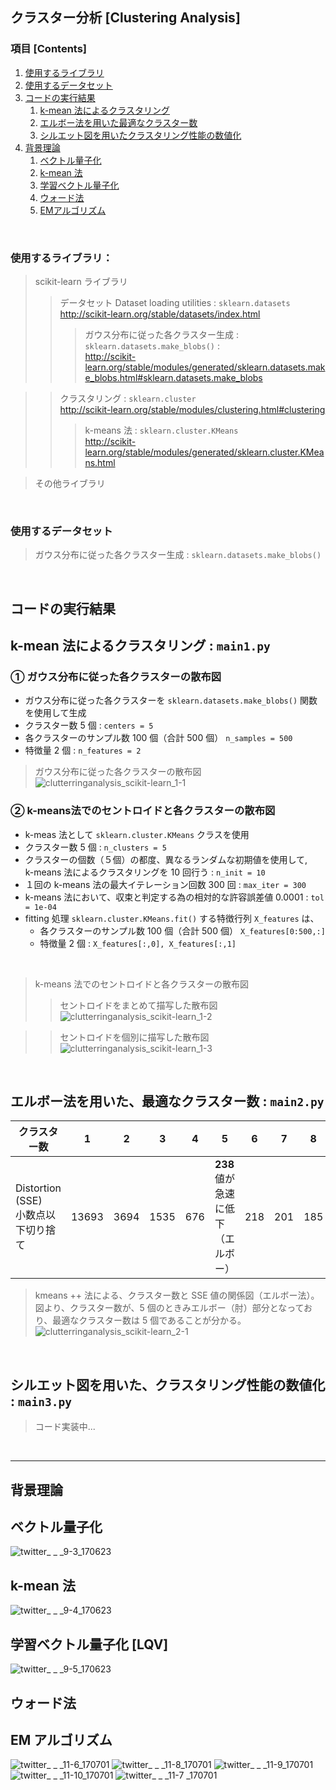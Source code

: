 ## クラスター分析 [Clustering Analysis]

### 項目 [Contents]

1. [使用するライブラリ](#使用するライブラリ)
1. [使用するデータセット](#使用するデータセット)
1. [コードの実行結果](#コードの実行結果)
    1. [k-mean 法によるクラスタリング](#クラスタリング)
    1. [エルボー法を用いた最適なクラスター数](#エルボー法を用いた最適なクラスター数)
    1. [シルエット図を用いたクラスタリング性能の数値化](#シルエット図を用いたクラスタリング性能の数値化)
1. [背景理論](#背景理論)
    1. [ベクトル量子化](#ベクトル量子化)
    1. [k-mean 法](#k-mean法)
    1. [学習ベクトル量子化](#学習ベクトル量子化)
    1. [ウォード法](#ウォード法)
    1. [EMアルゴリズム](#EMアルゴリズム)

</br>

<a name="#使用するライブラリ"></a>

### 使用するライブラリ：

> scikit-learn ライブラリ </br>
>> データセット Dataset loading utilities : `sklearn.datasets`</br>
>> http://scikit-learn.org/stable/datasets/index.html </br>
>>> ガウス分布に従った各クラスター生成 : `sklearn.datasets.make_blobs()` : </br>
http://scikit-learn.org/stable/modules/generated/sklearn.datasets.make_blobs.html#sklearn.datasets.make_blobs

>> クラスタリング : `sklearn.cluster`</br>
http://scikit-learn.org/stable/modules/clustering.html#clustering </br>
>>> k-means 法 : `sklearn.cluster.KMeans` </br>
http://scikit-learn.org/stable/modules/generated/sklearn.cluster.KMeans.html </br>

> その他ライブラリ
>>

</br>

<a name="#使用するデータセット"></a>

### 使用するデータセット

> ガウス分布に従った各クラスター生成 : `sklearn.datasets.make_blobs()`

</br>

<a name="#コードの実行結果"></a>

## コードの実行結果

<a name="#クラスタリング"></a>

## k-mean 法によるクラスタリング : `main1.py`

### ① ガウス分布に従った各クラスターの散布図

- ガウス分布に従った各クラスターを `sklearn.datasets.make_blobs()` 関数を使用して生成
- クラスター数 5 個 : `centers = 5`
- 各クラスターのサンプル数 100 個（合計 500 個） `n_samples = 500`
- 特徴量 2 個 : `n_features = 2`

> ガウス分布に従った各クラスターの散布図
![clutterringanalysis_scikit-learn_1-1](https://user-images.githubusercontent.com/25688193/29921505-c2d7b696-8e8c-11e7-9ef9-84abad420f7a.png)


### ② k-means法でのセントロイドと各クラスターの散布図

- k-meas 法として `sklearn.cluster.KMeans` クラスを使用
- クラスター数 5 個 : `n_clusters = 5`
- クラスターの個数（５個）の都度、異なるランダムな初期値を使用して, </br>k-means 法によるクラスタリングを 10 回行う : `n_init = 10`
- １回の k-means 法の最大イテレーション回数 300 回 : `max_iter = 300`
- k-means 法において、収束と判定する為の相対的な許容誤差値 0.0001 : `tol = 1e-04`
- fitting 処理 `sklearn.cluster.KMeans.fit()` する特徴行列 `X_features` は、
    - 各クラスターのサンプル数 100 個（合計 500 個） `X_features[0:500,:]`
    - 特徴量 2 個 : `X_features[:,0], X_features[:,1]`

</br>

> k-means 法でのセントロイドと各クラスターの散布図
>> セントロイドをまとめて描写した散布図
![clutterringanalysis_scikit-learn_1-2](https://user-images.githubusercontent.com/25688193/29921508-c476719a-8e8c-11e7-8470-95cfd511ab69.png)

>> セントロイドを個別に描写した散布図
![clutterringanalysis_scikit-learn_1-3](https://user-images.githubusercontent.com/25688193/29921350-38ef44bc-8e8c-11e7-98d8-b96e7782aae3.png)

</br>

<a name="#エルボー法を用いた最適なクラスター数"></a>

## エルボー法を用いた、最適なクラスター数 : `main2.py`

|クラスター数|1|2|3|4|5|6|7|8|9|10|11|12|13|14|15|
|---|---|---|---|---|---|---|---|---|---|---|---|---|---|---|---|
|Distortion (SSE)</br>小数点以下切り捨て|13693|3694|1535|676|**238**</br>値が急速に低下（エルボー）|218|201|185|168|153|141|129|120|110|

> kmeans ++ 法による、クラスター数と SSE 値の関係図（エルボー法）。</br>図より、クラスター数が、5 個のときみエルボー（肘）部分となっており、最適なクラスター数は 5 個であることが分かる。
![clutterringanalysis_scikit-learn_2-1](https://user-images.githubusercontent.com/25688193/29934439-283e1a2e-8eb6-11e7-9382-f5d41ccbf4ff.png)


</br>

<a name="#シルエット図を用いたクラスタリング性能の数値化"></a>

## シルエット図を用いた、クラスタリング性能の数値化 : `main3.py`

> コード実装中...

</br>

---

<a name="#背景理論"></a>

## 背景理論

<a name="#ベクトル量子化"></a>

## ベクトル量子化

![twitter_ _ _9-3_170623](https://user-images.githubusercontent.com/25688193/29883660-f317784c-8deb-11e7-95f2-36758cc39a98.png)

<a name="#k-mean法"></a>

## k-mean 法

![twitter_ _ _9-4_170623](https://user-images.githubusercontent.com/25688193/29883665-f521bbd4-8deb-11e7-8d72-5f67a511e32f.png)

<a name="#学習ベクトル量子化"></a>

## 学習ベクトル量子化 [LQV]

![twitter_ _ _9-5_170623](https://user-images.githubusercontent.com/25688193/29883666-f554559e-8deb-11e7-8e70-62068f41afa7.png)

<a name="#ウォード法"></a>

## ウォード法

<a name="#EMアルゴリズム"></a>

## EM アルゴリズム

![twitter_ _ _11-6_170701](https://user-images.githubusercontent.com/25688193/29933249-f4078546-8eb1-11e7-8ae1-83861e2cefd8.png)
![twitter_ _ _11-8_170701](https://user-images.githubusercontent.com/25688193/29933253-f40b7390-8eb1-11e7-8006-8eeed89f613e.png)
![twitter_ _ _11-9_170701](https://user-images.githubusercontent.com/25688193/29933250-f40824e2-8eb1-11e7-995a-bfbd9f0415d4.png)
![twitter_ _ _11-10_170701](https://user-images.githubusercontent.com/25688193/29933251-f40a4e7a-8eb1-11e7-9643-b1c99e0096db.png)
![twitter_ _ _11-7 _170701](https://user-images.githubusercontent.com/25688193/29933252-f40a45c4-8eb1-11e7-9afa-7335ce8f1123.png)
